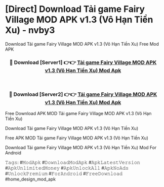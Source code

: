 # [Direct] Download Tải game Fairy Village MOD APK v1.3 (Vô Hạn Tiền Xu) - nvby3
Download Tải game Fairy Village MOD APK v1.3 (Vô Hạn Tiền Xu) Free Mod APK

<div align="center">
<h3>🔴 Download [Server1] 👉👉 <a href="https://apk-comot.site?title=Tải_game_Fairy_Village_MOD_APK_v1.3_(Vô_Hạn_Tiền_Xu)">Tải game Fairy Village MOD APK v1.3 (Vô Hạn Tiền Xu) Mod Apk</a></h3><br>

<h3>🔴 Download [Server2] 👉👉 <a href="https://apk-comot.site?title=Tải_game_Fairy_Village_MOD_APK_v1.3_(Vô_Hạn_Tiền_Xu)">Tải game Fairy Village MOD APK v1.3 (Vô Hạn Tiền Xu) Mod Apk</a></h3>
</div>


Free Download APK MOD Tải game Fairy Village MOD APK v1.3 (Vô Hạn Tiền Xu)

Download Tải game Fairy Village MOD APK v1.3 (Vô Hạn Tiền Xu) 

Free APK MOD Tải game Fairy Village MOD APK v1.3 (Vô Hạn Tiền Xu) 

Download Tải game Fairy Village MOD APK v1.3 (Vô Hạn Tiền Xu) Mod For Android

𝚃𝚊𝚐𝚜: #𝙼𝚘𝚍𝙰𝚙𝚔 #𝙳𝚘𝚠𝚗𝚕𝚘𝚊𝚍𝙼𝚘𝚍𝙰𝚙𝚔 #𝙰𝚙𝚔𝙻𝚊𝚝𝚎𝚜𝚝𝚅𝚎𝚛𝚜𝚒𝚘𝚗 #𝙰𝚙𝚔𝚄𝚗𝚕𝚒𝚖𝚒𝚝𝚎𝚍𝙼𝚘𝚗𝚎𝚢 #𝙰𝚙𝚔𝚄𝚗𝚕𝚘𝚌𝚔𝙰𝚕𝚕 #𝙰𝚙𝚔𝙽𝚘𝙰𝚍𝚜 #𝚄𝚗𝚕𝚘𝚌𝚔𝙿𝚛𝚎𝚖𝚒𝚞𝚖 #𝙵𝚘𝚛𝙰𝚗𝚍𝚛𝚘𝚒𝚍 #𝙵𝚛𝚎𝚎𝙳𝚘𝚠𝚗𝚕𝚘𝚊𝚍 #home_design_mod_apk